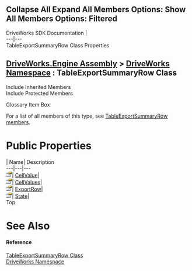        

 Collapse All Expand All  Members Options: Show All  Members Options: Filtered   
---  
DriveWorks SDK Documentation  |   
---|---  
TableExportSummaryRow Class Properties   
  
[DriveWorks.Engine Assembly](topic2156.md) > [DriveWorks Namespace](topic2159.md) : TableExportSummaryRow Class  
---  
  
Include Inherited Members    
Include Protected Members    


Glossary Item Box

For a list of all members of this type, see [TableExportSummaryRow members](topic5634.md).

# Public Properties

| Name| Description  
---|---|---  
![Public Property](dotnetimages/publicProperty.gif)| [CellValue](topic5639.md)|   
![Public Property](dotnetimages/publicProperty.gif)| [CellValues](topic5640.md)|   
![Public Property](dotnetimages/publicProperty.gif)| [ExportRow](topic5641.md)|   
![Public Property](dotnetimages/publicProperty.gif)| [State](topic5642.md)|   
Top

# See Also

#### Reference

[TableExportSummaryRow Class](topic5633.md)   
[DriveWorks Namespace](topic2159.md)


